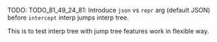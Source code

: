 
TODO: TODO_81_49_24_81: Introduce `json` vs `repr` arg (default JSON) before `intercept` interp jumps interp tree.

This is to test interp tree with jump tree features work in flexible way.

